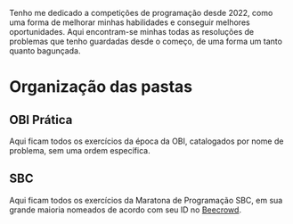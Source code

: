 Tenho me dedicado a competições de programação desde 2022, como uma forma de melhorar minhas habilidades e conseguir melhores oportunidades. Aqui encontram-se minhas todas as resoluções de problemas que tenho guardadas desde o começo, de uma forma um tanto quanto bagunçada.

# Organização das pastas
## OBI Prática
Aqui ficam todos os exercícios da época da OBI, catalogados por nome de problema, sem uma ordem específica.
## SBC
Aqui ficam todos os exercícios da Maratona de Programação SBC, em sua grande maioria nomeados de acordo com seu ID no [Beecrowd](https://beecrowd.com.br/).
